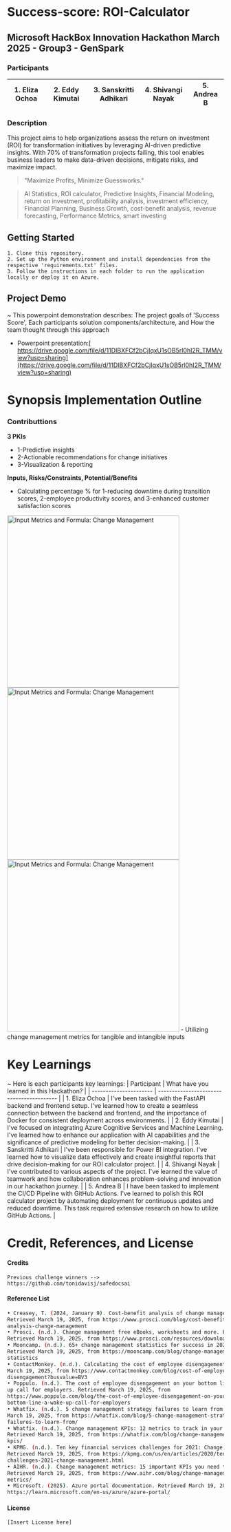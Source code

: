 # Success-score: ROI-Calculator
## Microsoft HackBox Innovation Hackathon March 2025 - Group3 - GenSpark
### Participants
| 1. Eliza Ochoa  | 2. Eddy Kimutai |  3. Sanskritti Adhikari  | 4. Shivangi Nayak | 5. Andrea B |
| -------------   | -------------   |  ----------------------  | ----------------- | ----------- |
   
### Description
This project aims to help organizations assess the return on investment (ROI) for transformation initiatives by leveraging AI-driven predictive insights. With 70% of transformation projects failing, this tool enables business leaders to make data-driven decisions, mitigate risks, and maximize impact.
> "Maximize Profits, Minimize Guessworks."

> Al Statistics, ROI calculator, Predictive Insights, Financial Modeling, return on investment, profitability analysis, investment efficiency, Financial Planning, Business Growth, cost-benefit analysis, revenue forecasting, Performance Metrics, smart investing

## Getting Started
```
1. Clone this repository.
2. Set up the Python environment and install dependencies from the respective 'requirements.txt' files.
3. Follow the instructions in each folder to run the application locally or deploy it on Azure.
```

## Project Demo
~ This powerpoint demonstration describes: The project goals of 'Success Score', Each participants solution components/architecture, and How the team thought through this approach
- Powerpoint presentation:[ https://drive.google.com/file/d/11DIBXFCf2bCjIqxU1sOB5rl0hI2R_TMM/view?usp=sharing](https://drive.google.com/file/d/11DIBXFCf2bCjIqxU1sOB5rl0hI2R_TMM/view?usp=sharing)



# Synopsis Implementation Outline
### Contributtions
**3 PKIs**
- 1-Predictive insights
- 2-Actionable recommendations for change initiatives
- 3-Visualization & reporting

**Inputs, Risks/Constraints, Potential/Benefits**
- Calculating percentage % for 1-reducing downtime during transition scores, 2-employee productivity scores, and 3-enhanced customer satisfaction scores
<img src="https://github.com/user-attachments/assets/d631dba6-6b69-41c1-a8f0-0358ec063f71" alt="Input Metrics and Formula: Change Management" width="400"/>
<img src="https://github.com/user-attachments/assets/d9b7d5a0-726c-4634-a264-4cf65cbdb69e" alt="Input Metrics and Formula: Change Management" width="400"/>
<img src="https://github.com/user-attachments/assets/6451b695-2440-4c10-b512-1234d13811c0" alt="Input Metrics and Formula: Change Management" width="400"/>
- Utilizing change management metrics for tangible and intangible inputs



# Key Learnings
~ Here is each participants key learnings:
| Participant             | What have you learned in this Hackathon? |
| ----------------------  | ----------------------------------------- |
| 1. Eliza Ochoa          |  I've been tasked with the FastAPI backend and frontend setup. I've learned how to create a seamless connection between the backend and frontend, and the importance of Docker                              for consistent deployment across environments.  |
| 2. Eddy Kimutai         | I've focused on integrating Azure Cognitive Services and Machine Learning. I've learned how to enhance our application with AI capabilities   and the significance of predictive modeling for better decision-making.  |
| 3. Sanskritti Adhikari  | I've been responsible for Power BI integration. I've learned how to visualize data effectively and create insightful reports that drive decision-making for our ROI calculator project.  |
| 4. Shivangi Nayak       | I've contributed to various aspects of the project. I've learned the value of teamwork and how collaboration enhances problem-solving and innovation in our hackathon journey. |
| 5. Andrea B             | I have been tasked to implement the CI/CD Pipeline with GitHub Actions. I've learned to polish this ROI calculator project by automating deployment for continuous updates and                              reduced downtime. This task required extensive research on how to utilize GitHub Actions.  |



# Credit, References, and License
#### Credits
```
Previous challenge winners --> https://github.com/tonidavisj/safedocsai
```
#### Reference List
 ```Bash
 • Creasey, T. (2024, January 9). Cost-benefit analysis of change management. Prosci. 
Retrieved March 19, 2025, from https://www.prosci.com/blog/cost-benefit
analysis-change-management 
• Prosci. (n.d.). Change management free eBooks, worksheets and more. Prosci. 
Retrieved March 19, 2025, from https://www.prosci.com/resources/downloads 
• Mooncamp. (n.d.). 65+ change management statistics for success in 2025. 
Retrieved March 19, 2025, from https://mooncamp.com/blog/change-management
statistics 
• ContactMonkey. (n.d.). Calculating the cost of employee disengagement. Retrieved 
March 19, 2025, from https://www.contactmonkey.com/blog/cost-of-employee
disengagement?busvalue=BV3 
• Poppulo. (n.d.). The cost of employee disengagement on your bottom line: A wake
up call for employers. Retrieved March 19, 2025, from 
https://www.poppulo.com/blog/the-cost-of-employee-disengagement-on-your
bottom-line-a-wake-up-call-for-employers 
• Whatfix. (n.d.). 5 change management strategy failures to learn from. Retrieved 
March 19, 2025, from https://whatfix.com/blog/5-change-management-strategy
failures-to-learn-from/ 
• Whatfix. (n.d.). Change management KPIs: 12 metrics to track in your dashboard. 
Retrieved March 19, 2025, from https://whatfix.com/blog/change-management
kpis/ 
• KPMG. (n.d.). Ten key financial services challenges for 2021: Change management. 
Retrieved March 19, 2025, from https://kpmg.com/us/en/articles/2020/ten-key-fs
challenges-2021-change-management.html
• AIHR. (n.d.). Change management metrics: 15 important KPIs you need to track. 
Retrieved March 19, 2025, from https://www.aihr.com/blog/change-management
metrics/ 
• Microsoft. (2025). Azure portal documentation. Retrieved March 19, 2025, from 
https://learn.microsoft.com/en-us/azure/azure-portal/
```
#### License
```
[Insert License here]

